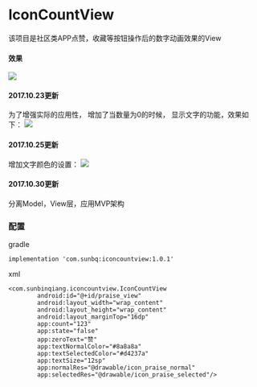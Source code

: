 # IconCountView
该项目是社区类APP点赞，收藏等按钮操作后的数字动画效果的View

#### 效果
![](http://wx1.sinaimg.cn/mw1024/7b3eaa29gy1fkmpwbyrgcg20a006o4gc.gif)


#### 2017.10.23更新
为了增强实际的应用性， 增加了当数量为0的时候， 显示文字的功能，效果如下：
![](http://wx2.sinaimg.cn/mw690/7b3eaa29gy1fksifgls9xg20a006o1ky.gif)

#### 2017.10.25更新
增加文字颜色的设置：
![](http://wx2.sinaimg.cn/mw690/7b3eaa29gy1fkux3v9le3g20a006o7wi.gif)

#### 2017.10.30更新
分离Model，View层，应用MVP架构

### 配置
gradle
```
implementation 'com.sunbq:iconcountview:1.0.1'
```
xml
```
<com.sunbinqiang.iconcountview.IconCountView
        android:id="@+id/praise_view"
        android:layout_width="wrap_content"
        android:layout_height="wrap_content"
        android:layout_marginTop="16dp"
        app:count="123"
        app:state="false"
        app:zeroText="赞"
        app:textNormalColor="#8a8a8a"
        app:textSelectedColor="#d4237a"
        app:textSize="12sp"
        app:normalRes="@drawable/icon_praise_normal"
        app:selectedRes="@drawable/icon_praise_selected"/>
```
